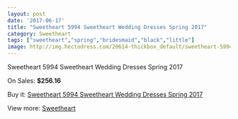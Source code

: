 ```yaml
---
layout: post
date: '2017-06-17'
title: "Sweetheart 5994 Sweetheart Wedding Dresses Spring 2017"
category: Sweetheart
tags: ["sweetheart","spring","bridesmaid","black","little"]
image: http://img.hectodress.com/20614-thickbox_default/sweetheart-5994-sweetheart-wedding-dresses-spring-2013.jpg
---
```

Sweetheart 5994 Sweetheart Wedding Dresses Spring 2017

On Sales: **$256.16**
<a href="https://www.hectodress.com/sweetheart/9521-sweetheart-5994-sweetheart-wedding-dresses-spring-2013.html"><amp-img layout="responsive" width="600" height="600" src="//img.hectodress.com/20614-thickbox_default/sweetheart-5994-sweetheart-wedding-dresses-spring-2013.jpg" alt="Sweetheart 5994 Sweetheart Wedding Dresses Spring 2017 0" /></a>
<a href="https://www.hectodress.com/sweetheart/9521-sweetheart-5994-sweetheart-wedding-dresses-spring-2013.html"><amp-img layout="responsive" width="600" height="600" src="//img.hectodress.com/20617-thickbox_default/sweetheart-5994-sweetheart-wedding-dresses-spring-2013.jpg" alt="Sweetheart 5994 Sweetheart Wedding Dresses Spring 2017 1" /></a>
<a href="https://www.hectodress.com/sweetheart/9521-sweetheart-5994-sweetheart-wedding-dresses-spring-2013.html"><amp-img layout="responsive" width="600" height="600" src="//img.hectodress.com/20616-thickbox_default/sweetheart-5994-sweetheart-wedding-dresses-spring-2013.jpg" alt="Sweetheart 5994 Sweetheart Wedding Dresses Spring 2017 2" /></a>
<a href="https://www.hectodress.com/sweetheart/9521-sweetheart-5994-sweetheart-wedding-dresses-spring-2013.html"><amp-img layout="responsive" width="600" height="600" src="//img.hectodress.com/20615-thickbox_default/sweetheart-5994-sweetheart-wedding-dresses-spring-2013.jpg" alt="Sweetheart 5994 Sweetheart Wedding Dresses Spring 2017 3" /></a>

Buy it: [Sweetheart 5994 Sweetheart Wedding Dresses Spring 2017](https://www.hectodress.com/sweetheart/9521-sweetheart-5994-sweetheart-wedding-dresses-spring-2013.html "Sweetheart 5994 Sweetheart Wedding Dresses Spring 2017")

View more: [Sweetheart](https://www.hectodress.com/157-sweetheart "Sweetheart")